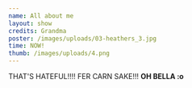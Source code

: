 ```yaml
---
name: All about me
layout: show
credits: Grandma
poster: /images/uploads/03-heathers_3.jpg
time: NOW!
thumb: /images/uploads/4.png
---
```

THAT'S HATEFUL!!!! FER CARN SAKE!!! **OH BELLA :o**
